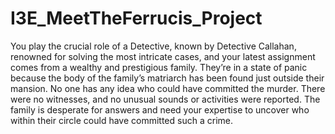 # I3E_MeetTheFerrucis_Project
 
You play the crucial role of a Detective, known by Detective Callahan, renowned for solving the most intricate cases, and your latest assignment comes from a wealthy and prestigious family. They’re in a state of panic because the body of the family’s matriarch has been found just outside their mansion. No one has any idea who could have committed the murder. There were no witnesses, and no unusual sounds or activities were reported. The family is desperate for answers and need your expertise to uncover who within their circle could have committed such a crime.
